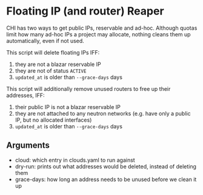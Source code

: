 # Floating IP (and router) Reaper

CHI has two ways to get public IPs, reservable and ad-hoc.
Although quotas limit how many ad-hoc IPs a project may allocate, nothing cleans them up automatically, even if not used.

This script will delete floating IPs IFF:

1. they are not a blazar reservable IP
1. they are not of status `ACTIVE`
1. `updated_at` is older than `--grace-days` days

This script will additionally remove unused routers to free up their addresses, IFF:

1. their public IP is not a blazar reservable IP
1. they are not attached to any neutron networks (e.g. have only a public IP, but no allocated interfaces)
1. `updated_at` is older than `--grace-days` days


## Arguments

- cloud: which entry in clouds.yaml to run against
- dry-run: prints out what addresses would be deleted, instead of deleting them
- grace-days: how long an address needs to be unused before we clean it up
